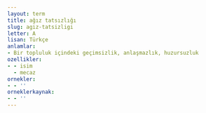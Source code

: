 ```yaml
---
layout: term
title: ağız tatsızlığı
slug: agiz-tatsizligi
letter: A
lisan: Türkçe
anlamlar:
- Bir topluluk içindeki geçimsizlik, anlaşmazlık, huzursuzluk
ozellikler:
- - isim
  - mecaz
ornekler:
- - ''
orneklerkaynak:
- - ''
---
```

